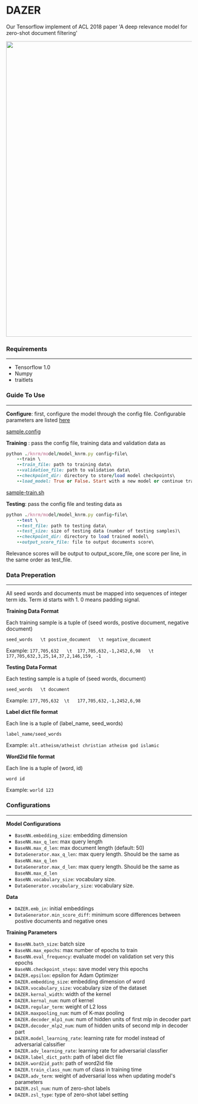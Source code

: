 # DAZER
Our Tensorflow implement of ACL 2018 paper 'A deep relevance model for zero-shot document filtering'

<p align="center"> 
<img src='https://github.com/WHUIR/DAZER/blob/master/model-img.png' width="800" align="center">
</p>


### Requirements
---
- Tensorflow 1.0 
- Numpy
- traitlets

### Guide To Use
---
**Configure**: first, configure the model through the config file. Configurable parameters are listed [here](#configurations)

[sample.config](https://github.com/WHUIR/DAZER/blob/master/sample.config)

**Training** : pass the config file, training data and validation data as
```ruby
python ./knrm/model/model_knrm.py config-file\
    --train \
    --train_file: path to training data\
    --validation_file: path to validation data\
    --checkpoint_dir: directory to store/load model checkpoints\ 
    --load_model: True or False. Start with a new model or continue training
```

[sample-train.sh](https://github.com/WHUIR/DAZER/blob/master/sample-train.sh')

**Testing**: pass the config file and testing data as
```ruby
python ./knrm/model/model_knrm.py config-file\
    --test \
    --test_file: path to testing data\
    --test_size: size of testing data (number of testing samples)\
    --checkpoint_dir: directory to load trained model\
    --output_score_file: file to output documents score\

```
Relevance scores will be output to output_score_file, one score per line, in the same order as test_file.

### Data Preperation
---
All seed words and documents must be mapped into sequences of integer term ids. Term id starts with 1. 0 means padding signal.

**Training Data Format**

Each training sample is a tuple of (seed words, postive document, negative document)

`seed_words   \t postive_document   \t negative_document `

Example: `177,705,632   \t  177,705,632,-1,2452,6,98   \t  177,705,632,3,25,14,37,2,146,159, -1 `


**Testing Data Format**

Each testing sample is a tuple of (seed words, document)

`seed_words   \t document`

Example: `177,705,632  \t   177,705,632,-1,2452,6,98`

**Label dict file format**

Each line is a tuple of (label_name, seed_words)

`label_name/seed_words`

Example: `alt.atheism/atheist christian atheism god islamic`

**Word2id file format**

Each line is a tuple of (word, id)

`word id`

Example: `world 123`


### Configurations 
---

**Model Configurations**
- <code>BaseNN.embedding_size</code>: embedding dimension 
- <code>BaseNN.max_q_len</code>: max query length 
- <code>BaseNN.max_d_len</code>: max document length (default: 50)
- <code>DataGenerator.max_q_len</code>: max query length. Should be the same as <code>BaseNN.max_q_len</code> 
- <code>DataGenerator.max_d_len</code>: max query length. Should be the same as <code>BaseNN.max_d_len</code> 
- <code>BaseNN.vocabulary_size</code>: vocabulary size.
- <code>DataGenerator.vocabulary_size</code>: vocabulary size.



**Data**
- <code>DAZER.emb_in</code>: initial embeddings
- <code>DataGenerator.min_score_diff</code>: 
minimum score differences between postive documents and negative ones 

**Training Parameters**
- <code>BaseNN.bath_size</code>: batch size 
- <code>BaseNN.max_epochs</code>: max number of epochs to train
- <code>BaseNN.eval_frequency</code>: evaluate model on validation set very this epochs
- <code>BaseNN.checkpoint_steps</code>: save model very this epochs
- <code>DAZER.epsilon</code>: epsilon for Adam Optimizer 
- <code>DAZER.embedding_size</code>: embedding dimension of word
- <code>DAZER.vocabulary_size</code>: vocabulary size of the dataset
- <code>DAZER.kernal_width</code>: width of the kernel 
- <code>DAZER.kernal_num</code>: num of kernel
- <code>DAZER.regular_term</code>: weight of L2 loss
- <code>DAZER.maxpooling_num</code>: num of K-max pooling
- <code>DAZER.decoder_mlp1_num</code>: num of hidden units of first mlp in decoder part
- <code>DAZER.decoder_mlp2_num</code>: num of hidden units of second mlp in decoder part
- <code>DAZER.model_learning_rate</code>: learning rate for model instead of adversarial calssifier
- <code>DAZER.adv_learning_rate</code>: learning rate for adversarial classfier
- <code>DAZER.label_dict_path</code>: path of label dict file
- <code>DAZER.word2id_path</code>: path of word2id file
- <code>DAZER.train_class_num</code>: num of class in training time
- <code>DAZER.adv_term</code>: weight of adversarial loss when updating model's parameters
- <code>DAZER.zsl_num</code>: num of zero-shot labels
- <code>DAZER.zsl_type</code>: type of zero-shot label setting






